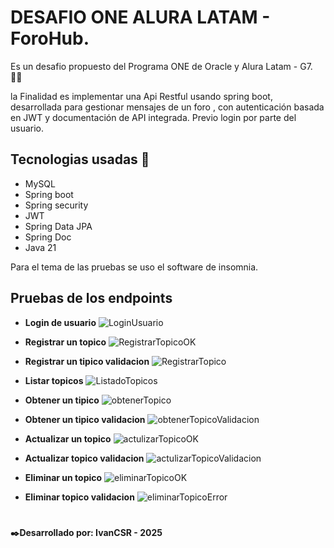 # DESAFIO ONE ALURA LATAM - ForoHub.

Es un desafio propuesto del Programa ONE de Oracle y Alura Latam - G7. 🧑‍💻

la Finalidad es implementar una Api Restful usando spring boot, desarrollada para gestionar mensajes de un foro , con autenticación basada en JWT y documentación de API integrada.
Previo login por parte del usuario.

## Tecnologias usadas 🧩
 * MySQL
 * Spring boot
 * Spring security
 * JWT
 * Spring Data JPA
 * Spring Doc
 * Java 21
   
Para el tema de las pruebas se uso el software de insomnia.

## Pruebas de los endpoints
* **Login de usuario**
  ![LoginUsuario](https://github.com/user-attachments/assets/b7003d48-4313-4fd5-8b75-fc7b0243778e)

* **Registrar un topico**
  ![RegistrarTopicoOK](https://github.com/user-attachments/assets/24d02b01-64e0-475d-888b-e8fce128fd3f)
  
* **Registrar un tipico validacion**
  ![RegistrarTopico](https://github.com/user-attachments/assets/d5f4bcc6-29e7-4cdc-af8d-5e2b524eaa1e)

* **Listar topicos**
  ![ListadoTopicos](https://github.com/user-attachments/assets/bc48d858-6524-4ef6-8c92-5bc7c0923aea)

* **Obtener un tipico**
  ![obtenerTopico](https://github.com/user-attachments/assets/d0c09709-5456-4a37-81bf-af0340d86e1b)
  
* **Obtener un tipico validacion**
  ![obtenerTopicoValidacion](https://github.com/user-attachments/assets/ed93d7e8-ac5b-4387-896f-a2b2f99f53fa)

* **Actualizar un topico**
  ![actulizarTopicoOK](https://github.com/user-attachments/assets/a8343a07-fb73-4a1b-9dea-97158660acfc)
  
* **Actualizar topico validacion**
![actulizarTopicoValidacion](https://github.com/user-attachments/assets/eaaf349c-68a3-4721-8290-bb006885c525)

* **Eliminar un topico**
![eliminarTopicoOK](https://github.com/user-attachments/assets/c499f97d-8c97-4c9e-9584-e375b4d01fcb)

* **Eliminar topico validacion**
  ![eliminarTopicoError](https://github.com/user-attachments/assets/7df07587-9e04-406b-8e66-dd5e2536b14c)

#
**✒️Desarrollado por: IvanCSR - 2025**
